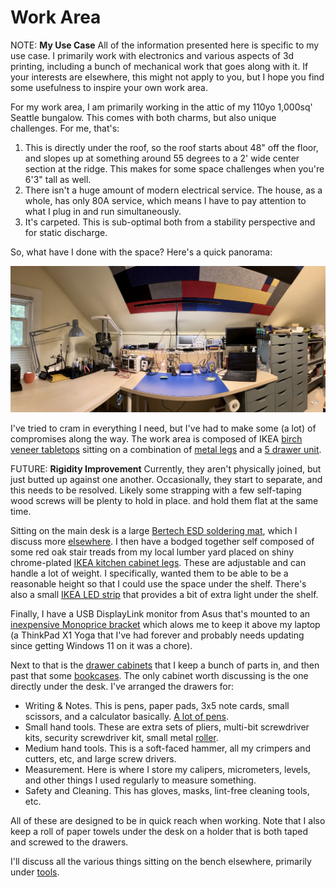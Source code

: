 # Work Area

NOTE: **My Use Case** All of the information presented here is specific
to my use case. I primarily work with electronics and various aspects of
3d printing, including a bunch of mechanical work that goes along with
it. If your interests are elsewhere, this might not apply to you, but I
hope you find some usefulness to inspire your own work area.

For my work area, I am primarily working in the attic of my 110yo
1,000sq' Seattle bungalow. This comes with both charms, but also unique
challenges. For me, that's:

1. This is directly under the roof, so the roof starts about 48" off the
   floor, and slopes up at something around 55 degrees to a 2' wide
   center section at the ridge. This makes for some space challenges
   when you're 6'3" tall as well.
2. There isn't a huge amount of modern electrical service. The house, as
   a whole, has only 80A service, which means I have to pay attention to
   what I plug in and run simultaneously.
3. It's carpeted. This is sub-optimal both from a stability perspective
   and for static discharge.

So, what have I done with the space? Here's a quick panorama:

![Panorama of work area](../img/work-area-pan.jpg)

I've tried to cram in everything I need, but I've had to make some (a
lot) of compromises along the way. The work area is composed of IKEA
[birch veneer
tabletops](https://www.ikea.com/us/en/p/malskytt-tabletop-birch-veneer-40461103/)
sitting on a combination of [metal
legs](https://www.ikea.com/us/en/p/adils-leg-white-90217972/) and a [5
drawer
unit](https://www.ikea.com/us/en/p/alex-drawer-unit-gray-turquoise-30483799/#content).

FUTURE: **Rigidity Improvement** Currently, they aren't physically
joined, but just butted up against one another. Occasionally, they start
to separate, and this needs to be resolved. Likely some strapping with a
few self-taping wood screws will be plenty to hold in place. and hold
them flat at the same time.

Sitting on the main desk is a large [Bertech ESD soldering
mat](https://bertech.com/esd-soldering-mat-kits/blue-esd-soldering-mat-kits/),
which I discuss more [elsewhere](../tools/workbench.md). I then have a
bodged together self composed of some red oak stair treads from my local
lumber yard placed on shiny chrome-plated [IKEA kitchen cabinet
legs](https://www.ikea.com/us/en/p/godmorgon-leg-kasjoen-shiny-90391730/).
These are adjustable and can handle a lot of weight. I specifically,
wanted them to be able to be a reasonable height so that I could use the
space under the shelf. There's also a small [IKEA LED
strip](https://www.ikea.com/us/en/p/vattensten-led-light-strip-white-00530542/)
that provides a bit of extra light under the shelf.

Finally, I have a USB DisplayLink monitor from Asus that's mounted to an
[inexpensive Monoprice
bracket](https://www.monoprice.com/product?p_id=5402) which alows me to
keep it above my laptop (a ThinkPad X1 Yoga that I've had forever and
probably needs updating since getting Windows 11 on it was a chore).

Next to that is the [drawer
cabinets](../organization/storage.md#ikea-alex) that I keep a bunch of
parts in, and then past that some
[bookcases](../organization/storage.md#government-surplus-bookcases).
The only cabinet worth discussing is the one directly under the desk.
I've arranged the drawers for:

* Writing & Notes. This is pens, paper pads, 3x5 note cards, small
  scissors, and a calculator basically. [A lot of
  pens](note-taking.md#note-taking-tools).
* Small hand tools. These are extra sets of pliers, multi-bit
  screwdriver kits, security screwdriver kit, small metal
  [roller](../tools/hand-tools.md#metal-roller).
* Medium hand tools. This is a soft-faced hammer, all my crimpers and
  cutters, etc, and large screw drivers.
* Measurement. Here is where I store my calipers, micrometers, levels,
  and other things I used regularly to measure something.
* Safety and Cleaning. This has gloves, masks, lint-free cleaning tools,
  etc. 

All of these are designed to be in quick reach when working. Note that I
also keep a roll of paper towels under the desk on a holder that is both
taped and screwed to the drawers.

I'll discuss all the various things sitting on the bench elsewhere,
primarily under [tools](../tools/index.md).